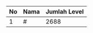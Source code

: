 | No | Nama            | Jumlah Level |
|----|-----------------|--------------|
| 1  | #    |    2688        |
